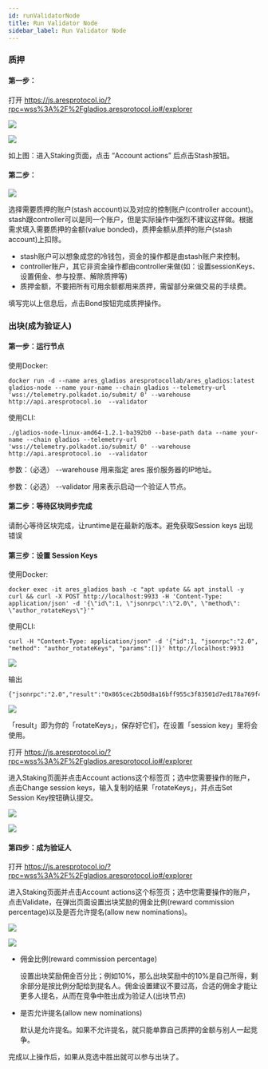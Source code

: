 ```yaml
---
id: runValidatorNode
title: Run Validator Node
sidebar_label: Run Validator Node
---
```


### 质押

#### 第一步：

打开 https://js.aresprotocol.io/?rpc=wss%3A%2F%2Fgladios.aresprotocol.io#/explorer

![](assets/build/292.jpeg)

![](assets/build/293.jpeg)

如上图：进入Staking页面，点击 “Account actions” 后点击Stash按钮。

#### 第二步：

![](assets/build/294.jpeg)


选择需要质押的账户(stash account)以及对应的控制账户(controller account)。stash跟controller可以是同一个账户，但是实际操作中强烈不建议这样做。根据需求填入需要质押的金额(value bonded)，质押金额从质押的账户(stash account)上扣除。

* stash账户可以想象成您的冷钱包，资金的操作都是由stash账户来控制。
* controller账户，其它非资金操作都由controller来做(如：设置sessionKeys、设置佣金、参与投票、解除质押等)
* 质押金额，不要把所有可用余额都用来质押，需留部分来做交易的手续费。

填写完以上信息后，点击Bond按钮完成质押操作。

### 出块(成为验证人)

#### 第一步：运行节点

使用Docker:
````
docker run -d --name ares_gladios aresprotocollab/ares_gladios:latest gladios-node --name your-name --chain gladios --telemetry-url 'wss://telemetry.polkadot.io/submit/ 0' --warehouse http://api.aresprotocol.io  --validator
````

使用CLI:
````
./gladios-node-linux-amd64-1.2.1-ba392b0 --base-path data --name your-name --chain gladios --telemetry-url 'wss://telemetry.polkadot.io/submit/ 0' --warehouse http://api.aresprotocol.io  --validator
````

参数：（必选） --warehouse 用来指定 ares 报价服务器的IP地址。

参数：（必选） --validator 用来表示启动一个验证人节点。

#### 第二步：等待区块同步完成

请耐心等待区块完成，让runtime是在最新的版本。避免获取Session keys 出现错误

#### 第三步：设置 Session Keys

使用Docker:
````
docker exec -it ares_gladios bash -c "apt update && apt install -y curl && curl -X POST http://localhost:9933 -H 'Content-Type: application/json' -d '{\"id\":1, \"jsonrpc\":\"2.0\", \"method\": \"author_rotateKeys\"}'"
````

使用CLI:
````
curl -H "Content-Type: application/json" -d '{"id":1, "jsonrpc":"2.0", "method": "author_rotateKeys", "params":[]}' http://localhost:9933
````
![](assets/build/295.jpeg)

输出

````
{"jsonrpc":"2.0","result":"0x865cec2b50d8a16bff955c3f83501d7ed178a769f410c8557920964227cf55262be48db19f5ec8fc30706f68c7949768d9f9e943b5e4d019295b4da579618848b68b116b6e42dfd62162971efed83729f09582abd729b935a35dece66fb34615","id":1}
````

![](assets/build/296.jpeg)

「result」即为你的「rotateKeys」，保存好它们，在设置「session key」里将会使用。


打开 https://js.aresprotocol.io/?rpc=wss%3A%2F%2Fgladios.aresprotocol.io#/explorer

进入Staking页面并点击Account actions这个标签页；选中您需要操作的账户，点击Change session keys，输入复制的结果「rotateKeys」，并点击Set Session Key按钮确认提交。

![](assets/build/297.jpeg)

![](assets/build/298.jpeg)

#### 第四步：成为验证人

打开 https://js.aresprotocol.io/?rpc=wss%3A%2F%2Fgladios.aresprotocol.io#/explorer

进入Staking页面并点击Account actions这个标签页；选中您需要操作的账户，点击Validate，在弹出页面设置出块奖励的佣金比例(reward commission percentage)以及是否允许提名(allow new nominations)。

![](assets/build/299.jpeg)

![](assets/build/300.png)

* 佣金比例(reward commission percentage)

  设置出块奖励佣金百分比；例如10%，那么出块奖励中的10%是自己所得，剩余部分是按比例分配给到提名人。佣金设置建议不要过高，合适的佣金才能让更多人提名，从而在竞争中胜出成为验证人(出块节点)
* 是否允许提名(allow new nominations)

  默认是允许提名。如果不允许提名，就只能单靠自己质押的金额与别人一起竞争。

完成以上操作后，如果从竞选中胜出就可以参与出块了。

